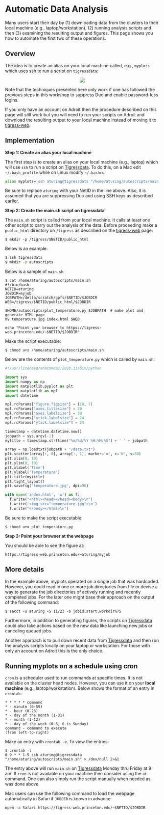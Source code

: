 # Automatic Data Analysis

Many users start their day by (1) downloading data from the clusters to their local machine (e.g., laptop/workstation), (2) running analysis scripts and then (3) examining the resulting output and figures. This page shows you how to automate the first two of these operations.

## Overview

The idea is to create an alias on your local machine called, e.g., `myplots` which uses ssh to run a script on `tigressdata`:

<center><img src="https://tigress-web.princeton.edu/~jdh4/automatic_data_analysis_tigressweb.png"></center>

Note that the techniques presented here only work if one has followed the previous steps in this workshop to suppress Duo and enable password-less logins.

If you only have an account on Adroit then the procedure described on this page will still work but you will need to run your scripts on Adroit and download the resulting output to your local machine instead of moving it to [tigress-web](https://researchcomputing.princeton.edu/support/knowledge-base/tigress-web).

## Implementation

**Step 1: Create an alias your local machine**

The first step is to create an alias on your local machine (e.g., laptop) which will use `ssh` to run a script on [Tigressdata](https://researchcomputing.princeton.edu/systems/tigressdata). To do this, on a Mac edit `~/.bash_profile` while on Linux modify `~/.bashrc`:

```bash
alias myplots='ssh aturing@tigressdata "/home/aturing/autoscripts/main.sh"'
```


Be sure to replace `aturing` with your NetID in the line above. Also, it is assumed that you are suppressing Duo and using SSH keys as described earlier.

**Step 2: Create the main.sh script on tigressdata**

The `main.sh` script is called from your local machine. It calls at least one other script to carry out the analysis of the data. Before proceeding make a `public_html` directory on `/tigress` as described on the [tigress-web](https://researchcomputing.princeton.edu/support/knowledge-base/tigress-web) page:

```
$ mkdir -p /tigress/$NETID/public_html
```

Below is an example:

```bash
$ ssh tigressdata
$ mkdir -p autoscripts
```

Below is a sample of `main.sh`:

```
$ cat /home/aturing/autoscripts/main.sh
#!/bin/bash
NETID=aturing
JOBDIR=myjob
JOBPATH=/della/scratch/gpfs/$NETID/$JOBDIR
WEB=/tigress/$NETID/public_html/$JOBDIR

$HOME/autoscripts/plot_temperature.py $JOBPATH  # make plot and generate HTML page
mv temperature.jpg index.html $WEB

echo "Point your browser to https://tigress-web.princeton.edu/~$NETID/$JOBDIR"
```

Make the script executable:

```
$ chmod u+x /home/aturing/autoscripts/main.sh
```

Below are the contents of `plot_temperature.py` which is called by `main.sh`:

```python
#!/usr/licensed/anaconda3/2020.11/bin/python

import sys
import numpy as np
import matplotlib.pyplot as plt
import matplotlib as mpl
import datetime

mpl.rcParams["figure.figsize"] = (10, 7)
mpl.rcParams["axes.titlesize"] = 20
mpl.rcParams["axes.labelsize"] = 30
mpl.rcParams["xtick.labelsize"] = 24
mpl.rcParams["ytick.labelsize"] = 24

timestamp = datetime.datetime.now()
jobpath = sys.argv[-1]
mytitle = timestamp.strftime("%m/%d/%Y %H:%M:%S") + ' ' + jobpath

array = np.loadtxt(jobpath + "/data.txt")
plt.scatter(array[:, 0], array[:, 1], marker='o', c='b', s=50)
plt.xlim(0, 10)
plt.ylim(0, 10)
plt.xlabel('Time')
plt.ylabel('Temperature')
plt.title(mytitle)
plt.tight_layout()
plt.savefig('temperature.jpg', dpi=96)

with open('index.html', 'w') as f:
  f.write("<html><head></head><body>\n")
  f.write('<img src="temperature.jpg">\n')
  f.write("</body></html>\n")
```

Be sure to make the script executable:

```
$ chmod u+x plot_temperature.py
```

**Step 3: Point your browser at the webpage**

You should be able to see the figure at:

```
https://tigress-web.princeton.edu/~aturing/myjob
```

## More details

In the example above, myplots operated on a single job that was hardcoded. However, you could read in one or more job directories from file or devise a way to generate the job directories of actively running and recently completed jobs. For the later one might base their approach on the output of the following command:

```
$ sacct -u aturing -S 11/23 -o jobid,start,workdir%75
```

Furthermore, in addition to generating figures, the scripts on [Tigressdata](https://researchcomputing.princeton.edu/systems/tigressdata) could also take actions based on the new data like launching new jobs or canceling queued jobs.

Another approach is to pull down recent data from [Tigressdata](https://researchcomputing.princeton.edu/systems/tigressdata) and then run the analysis scripts locally on your laptop or workstation. For those with only an account on Adroit this is the only choice.

## Running myplots on a schedule using cron

`cron` is a scheduler used to run commands at specific times. It is not available on the cluster head nodes. However, you can use it on your **local machine** (e.g., laptop/workstation). Below shows the format of an entry in `crontab`:

```
* * * * * command
* - minute (0-59)
* - hour (0-23)
* - day of the month (1-31)
* - month (1-12)
* - day of the week (0-6, 0 is Sunday)
command - command to execute
(from left-to-right)
```

Make an entry with `crontab -e`. To view the entries:

```
$ crontab -l
0 9 * * 1-5 ssh aturing@tigressdata "/home/aturing/autoscripts/main.sh" > /dev/null 2>&1
```

The entry above will run `main.sh` on [Tigressdata](https://researchcomputing.princeton.edu/systems/tigressdata) Monday thru Friday at 9 am. If `cron` is not available on your machine then consider using the `at` command. One can also simply run the script manually when needed as was done above.

Mac users can use the following command to load the webpage automatically in Safari if `JOBDIR` is known in advance:

```
open -a Safari https://tigress-web.princeton.edu/~$NETID/$JOBDIR
```
